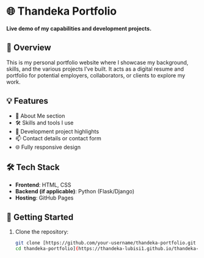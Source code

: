 # 🌐 Thandeka Portfolio

**Live demo of my capabilities and development projects.**

## 📌 Overview
This is my personal portfolio website where I showcase my background, skills, and the various projects I’ve built. It acts as a digital resume and portfolio for potential employers, collaborators, or clients to explore my work.

## 💡 Features
- 🧕 About Me section
- 🛠️ Skills and tools I use
- 💼 Development project highlights
- 📫 Contact details or contact form
- 🌐 Fully responsive design

## 🛠️ Tech Stack
- **Frontend**: HTML, CSS
- **Backend (if applicable)**: Python (Flask/Django)
- **Hosting**: GitHub Pages

## 🚀 Getting Started
1. Clone the repository:
   ```bash
   git clone [https://github.com/your-username/thandeka-portfolio.git
   cd thandeka-portfolio](https://thandeka-lubisi1.github.io/thandeka-portfolio/)

